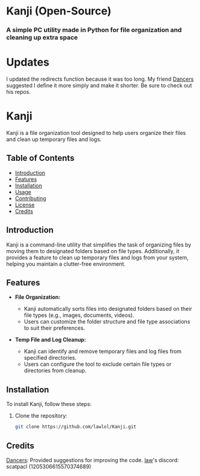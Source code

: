 # Kanji (Open-Source)
### A simple PC utility made in Python for file organization and cleaning up extra space

# Updates
I updated the redirects function because it was too long. My friend [Dancers](https://github.com/alluding) suggested I define it more simply and make it shorter. Be sure to check out his repos.

# Kanji

Kanji is a file organization tool designed to help users organize their files and clean up temporary files and logs.

## Table of Contents

- [Introduction](#introduction)
- [Features](#features)
- [Installation](#installation)
- [Usage](#usage)
- [Contributing](#contributing)
- [License](#license)
- [Credits](#credits)

## Introduction

Kanji is a command-line utility that simplifies the task of organizing files by moving them to designated folders based on file types. Additionally, it provides a feature to clean up temporary files and logs from your system, helping you maintain a clutter-free environment.

## Features

- **File Organization:**
  - Kanji automatically sorts files into designated folders based on their file types (e.g., images, documents, videos).
  - Users can customize the folder structure and file type associations to suit their preferences.

- **Temp File and Log Cleanup:**
  - Kanji can identify and remove temporary files and log files from specified directories.
  - Users can configure the tool to exclude certain file types or directories from cleanup.

## Installation

To install Kanji, follow these steps:

1. Clone the repository:
   ```bash
   git clone https://github.com/lawlol/Kanji.git
   ```

## Credits 

[Dancers](https://github.com/alluding): Provided suggestions for improving the code.
[law](https://github.com/lawlol)'s discord: scatpacl (1205306615570374689)
